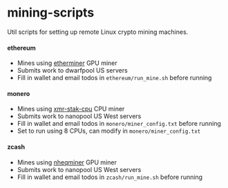 # mining-scripts

Util scripts for setting up remote Linux crypto mining machines.

#### ethereum

* Mines using [etherminer](https://github.com/ethereum-mining/ethminer) GPU miner
* Submits work to dwarfpool US servers
* Fill in wallet and email todos in `ethereum/run_mine.sh` before running

#### monero

* Mines using [xmr-stak-cpu](https://github.com/fireice-uk/xmr-stak-cpu.git) CPU miner
* Submits work to nanopool US West servers
* Fill in wallet and email todos in `monero/miner_config.txt` before running
* Set to run using 8 CPUs, can modify in `monero/miner_config.txt`

#### zcash

* Mines using [nheqminer](https://github.com/nicehash/nheqminer) GPU miner
* Submits work to nanopool US West servers
* Fill in wallet and email todos in `zcash/run_mine.sh` before running
